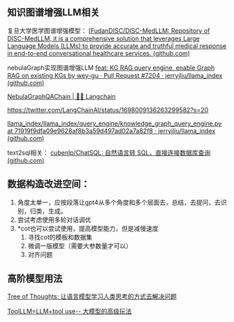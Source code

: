 ## 知识图谱增强LLM相关

复旦大学医学图谱增强模型：
[[FudanDISC/DISC-MedLLM: Repository of DISC-MedLLM, it is a comprehensive solution that leverages Large Language Models (LLMs) to provide accurate and truthful medical response in end-to-end conversational healthcare services. (github.com)](https://github.com/FudanDISC/DISC-MedLLM)

nebulaGraph实现图谱增强LLM
[feat: KG RAG query engine, enable Graph RAG on existing KGs by wey-gu · Pull Request #7204 · jerryjliu/llama_index (github.com)](https://github.com/jerryjliu/llama_index/pull/7204)

[NebulaGraphQAChain | 🦜️🔗 Langchain](https://python.langchain.com/docs/use_cases/more/graph/graph_nebula_qa)

https://twitter.com/LangChainAI/status/1698009136263299582?s=20

[llama_index/llama_index/query_engine/knowledge_graph_query_engine.py at 71919f9dfa09e9628af8b3a59d497ad02a7a82f8 · jerryjliu/llama_index (github.com)](https://github.com/jerryjliu/llama_index/blob/71919f9dfa09e9628af8b3a59d497ad02a7a82f8/llama_index/query_engine/knowledge_graph_query_engine.py#L24)

text2sql相关：
[cubenlp/ChatSQL: 自然语言转 SQL，直接连接数据库查询 (github.com)](https://github.com/cubenlp/ChatSQL)



## 数据构造改进空间：

1. 角度太单一，应按段落让gpt4从多个角度和多个层面去，总结，去提问，去识别，归类，生成。
2. 尝试考虑使用多轮对话调优
3. *cot也可以尝试使用，提高模型能力，但是减慢速度
   1. 寻找cot的模板和数据集
   2. 微调一版模型（需要大参数量才可以）
   3. 对齐问题


## 高阶模型用法

[Tree of Thoughts: 让语言模型学习人类思考的方式去解决问题](https://mp.weixin.qq.com/s?__biz=Mzk0NzMwNjU5Nw%3D%3D&mid=2247484829&idx=1&sn=505772ed5d94a4a07e6f6c844a7cc3f2&chksm=c379ac97f40e25819dc54d4bdd50575e95bec2355d50f6f269693df8f7ac644f0c431b4a9ba3&scene=126&sessionid=1694919554#rd)

[ToolLLM=LLM+tool use-- 大模型的高级玩法](https://mp.weixin.qq.com/s?__biz=Mzk0NzMwNjU5Nw%3D%3D&mid=2247484893&idx=1&sn=142521e30011d02ce7c32a06226e598e&chksm=c379acd7f40e25c1c2dade4a82ae2a689184473309b05e6eec6506e68a65f7686251c8b19d93&scene=126&sessionid=1694919554#rd)
